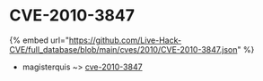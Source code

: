 # CVE-2010-3847
{% embed url="https://github.com/Live-Hack-CVE/full_database/blob/main/cves/2010/CVE-2010-3847.json" %}

* magisterquis ~> [cve-2010-3847](https://www.alice-snow.ru/2010/database/cve-2010-3847/cve-2010-3847-magisterquis)
